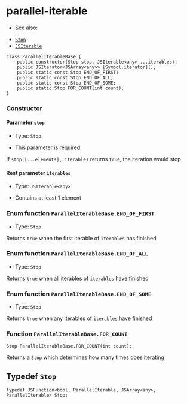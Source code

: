 
# parallel-iterable

 * See also:
  - [`Stop`](./parallel-iterable-base.md#typedef-stop)
  - [`JSIterable`](../global/readme.md#struct-jsiterable)

```
class ParallelIterableBase {
	public constructor(Stop stop, JSIterable<any> ...iterables);
	public JSIterator<JSArray<any>> [Symbol.iterator]();
	public static const Stop END_OF_FIRST;
	public static const Stop END_OF_ALL;
	public static const Stop END_OF_SOME;
	public static Stop FOR_COUNT(int count);
}
```

### Constructor

#### Parameter `stop`

 * Type: `Stop`

 * This parameter is required

If `stop([...elements], iterable)` returns `true`, the iteration would stop

#### Rest parameter `iterables`

 * Type: `JSIterable<any>`

 * Contains at least 1 element

### Enum function `ParallelIterableBase.END_OF_FIRST`

 * Type: `Stop`

Returns `true` when the first iterable of `iterables` has finished

### Enum function `ParallelIterableBase.END_OF_ALL`

 * Type: `Stop`

Returns `true` when all iterables of `iterables` have finished

### Enum function `ParallelIterableBase.END_OF_SOME`

 * Type: `Stop`

Returns `true` when any iterables of `iterables` have finished

### Function `ParallelIterableBase.FOR_COUNT`

```
Stop ParallelIterableBase.FOR_COUNT(int count);
```

Returns a `Stop` which determines how many times does iterating

## Typedef `Stop`

```
typedef JSFunction<bool, ParallelIterable, JSArray<any>, ParallelIterable> Stop;
```
